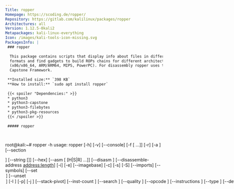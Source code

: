 ```yaml
---
Title: ropper
Homepage: https://scoding.de/ropper/
Repository: https://gitlab.com/kalilinux/packages/ropper
Architectures: all
Version: 1.12.5-0kali2
Metapackages: kali-linux-everything 
Icon: /images/kali-tools-icon-missing.svg
PackagesInfo: |
 ### ropper
 
  This package contains scripts that display info about files in different
  formats and find gadgets to build ROPs chains for different architectures
  (x86/x86_64, ARM/ARM64, MIPS, PowerPC). For disassembly ropper uses the
  Capstone Framework.
 
 **Installed size:** `398 KB`  
 **How to install:** `sudo apt install ropper`  
 
 {{< spoiler "Dependencies:" >}}
 * python3
 * python3-capstone 
 * python3-filebytes
 * python3-pkg-resources
 {{< /spoiler >}}
 
 ##### ropper
 
 
 ```
 root@kali:~# ropper -h
 usage: ropper [-h] [-v] [--console] [-f <file> [<file> ...]] [-r] [-a <arch>]
               [--section <section>] [--string [<string>]] [--hex]
               [--asm [<asm> [H|S|R] ...]] [--disasm <opcode>]
               [--disassemble-address <address:length>] [-i] [-e] [--imagebase]
               [-c] [-s] [-S] [--imports] [--symbols] [--set <option>]
               [--unset <option>] [-I <imagebase>] [-p] [-j <reg>]
               [--stack-pivot] [--inst-count <n bytes>] [--search <regex>]
               [--quality <quality>] [--opcode <opcode>]
               [--instructions <instructions>] [--type <type>] [--detailed]
               [--all] [--cfg-only] [--chain <generator>] [-b <badbytes>]
               [--nocolor] [--clear-cache] [--no-load] [--analyse <quality>]
               [--semantic constraint] [--count-of-findings <count of gadgets>]
               [--single]
 
 You can use ropper to display information about binary files in different file formats
     and you can search for gadgets to build rop chains for different architectures
 
 supported filetypes:
   ELF
   PE
   Mach-O
   Raw
 
 supported architectures:
   x86 [x86]
   x86_64 [x86_64]
   MIPS [MIPS, MIPS64]
   ARM/Thumb [ARM, ARMTHUMB]
   ARM64 [ARM64]
   PowerPC [PPC, PPC64]
   SPARC [SPARC64]
 
 available rop chain generators:
   execve (execve[=<cmd>], default /bin/sh) [Linux x86, x86_64]
   mprotect  (mprotect address=0xdeadbeef size=0x10000) [Linux x86, x86_64]
   virtualprotect (virtualprotect address=0xdeadbeef) [Windows x86]
 
 options:
   -h, --help            show this help message and exit
   -v, --version         Print version
   --console             Starts interactive commandline
   -f <file> [<file> ...], --file <file> [<file> ...]
                         The file to load
   -r, --raw             Loads the file as raw file
   -a <arch>, --arch <arch>
                         The architecture of the loaded file
   --section <section>   The data of the this section should be printed
   --string [<string>]   Looks for the string <string> in all data sections
   --hex                 Prints the selected sections in a hex format
   --asm [<asm> [H|S|R] ...]
                         A string to assemble and a format of the output
                         (H=HEX, S=STRING, R=RAW, default: H)
   --disasm <opcode>     Opcode to disassemble (e.g. ffe4, 89c8c3, ...)
   --disassemble-address <address:length>
                         Disassembles instruction at address <address>
                         (0x12345678:L3). The count of instructions to
                         disassemble can be specified (0x....:L...)
   -i, --info            Shows file header [ELF/PE/Mach-O]
   -e                    Shows EntryPoint
   --imagebase           Shows ImageBase [ELF/PE/Mach-O]
   -c, --dllcharacteristics
                         Shows DllCharacteristics [PE]
   -s, --sections        Shows file sections [ELF/PE/Mach-O]
   -S, --segments        Shows file segments [ELF/Mach-O]
   --imports             Shows imports [ELF/PE]
   --symbols             Shows symbols [ELF]
   --set <option>        Sets options. Available options: aslr nx
   --unset <option>      Unsets options. Available options: aslr nx
   -I <imagebase>        Uses this imagebase for gadgets
   -p, --ppr             Searches for 'pop reg; pop reg; ret' instructions
                         [only x86/x86_64]
   -j <reg>, --jmp <reg>
                         Searches for 'jmp reg' instructions (-j reg[,reg...])
                         [only x86/x86_64]
   --stack-pivot         Prints all stack pivot gadgets
   --inst-count <n bytes>
                         Specifies the max count of instructions in a gadget
                         (default: 6)
   --search <regex>      Searches for gadgets
   --quality <quality>   The quality for gadgets which are found by search (1 =
                         best)
   --opcode <opcode>     Searchs for opcodes (e.g. ffe4 or ffe? or ff??)
   --instructions <instructions>
                         Searchs for instructions (e.g. "jmp esp", "pop eax;
                         ret")
   --type <type>         Sets the type of gadgets [rop, jop, sys, all]
                         (default: all)
   --detailed            Prints gadgets more detailed
   --all                 Does not remove duplicate gadgets
   --cfg-only            Filters out gadgets which fail the Microsoft CFG
                         check. Only for PE files which are compiled with CFG
                         check enabled (check DllCharachteristics) [PE]
   --chain <generator>   Generates a ropchain [generator parameter=value[
                         parameter=value]]
   -b <badbytes>, --badbytes <badbytes>
                         Set bytes which should not contains in gadgets
   --nocolor             Disables colored output
   --clear-cache         Clears the cache
   --no-load             Don't load the gadgets automatically when start the
                         console (--console)
   --analyse <quality>   just used for the implementation of semantic search
   --semantic constraint
                         semantic search for gadgets
   --count-of-findings <count of gadgets>
                         Max count of gadgets which will be printed with
                         semantic search (0 = undefined, default: 5)
   --single              No multiple processes are used for gadget scanning
 
 example uses:
   [Generic]
   /usr/bin/ropper
   /usr/bin/ropper --file /bin/ls --console
 
   [Information]
   /usr/bin/ropper --file /bin/ls --info
   /usr/bin/ropper --file /bin/ls --imports
   /usr/bin/ropper --file /bin/ls --sections
   /usr/bin/ropper --file /bin/ls --segments
   /usr/bin/ropper --file /bin/ls --set nx
   /usr/bin/ropper --file /bin/ls --unset nx
   /usr/bin/ropper --file /bin/ls --inst-count 5
   /usr/bin/ropper --file /bin/ls --search "sub eax" --badbytes 000a0d
   /usr/bin/ropper --file /bin/ls --search "sub eax" --detail
   /usr/bin/ropper --file /bin/ls --filter "sub eax"
   /usr/bin/ropper --file /bin/ls --opcode ffe4
   /usr/bin/ropper --file /bin/ls --opcode ffe?
   /usr/bin/ropper --file /bin/ls --opcode ??e4
   /usr/bin/ropper --file /bin/ls --detailed
   /usr/bin/ropper --file /bin/ls --ppr --nocolor
   /usr/bin/ropper --file /bin/ls --jmp esp,eax
   /usr/bin/ropper --file /bin/ls --type jop
   /usr/bin/ropper --file /bin/ls --chain execve
   /usr/bin/ropper --file /bin/ls --chain "execve cmd=/bin/sh" --badbytes 000a0d
   /usr/bin/ropper --file /bin/ls --chain "mprotect address=0xbfdff000 size=0x21000"
   /usr/bin/ropper --file /bin/ls /lib/libc.so.6 --console
 
   [Assemble/Disassemble]
   /usr/bin/ropper --asm "jmp esp"
   /usr/bin/ropper --asm "mov eax, ecx; ret"
   /usr/bin/ropper --disasm ffe4
 
   [Search]
   /usr/bin/ropper --file /bin/ls --search <searchstring>
   ?		any character
   %		any string
 
   Example:
 
   /usr/bin/ropper --file /bin/ls --search "mov e?x"
   0x000067f1: mov edx, dword ptr [ebp + 0x14]; mov dword ptr [esp], edx; call eax
   0x00006d03: mov eax, esi; pop ebx; pop esi; pop edi; pop ebp; ret ;
   0x00006d6f: mov ebx, esi; mov esi, dword ptr [esp + 0x18]; add esp, 0x1c; ret ;
   0x000076f8: mov eax, dword ptr [eax]; mov byte ptr [eax + edx], 0; add esp, 0x18; pop ebx; ret ;
 
   /usr/bin/ropper --file /bin/ls --search "mov [%], edx"
   0x000067ed: mov dword ptr [esp + 4], edx; mov edx, dword ptr [ebp + 0x14]; mov dword ptr [esp], edx; call eax;
   0x00006f4e: mov dword ptr [ecx + 0x14], edx; add esp, 0x2c; pop ebx; pop esi; pop edi; pop ebp; ret ;
   0x000084b8: mov dword ptr [eax], edx; ret ;
   0x00008d9b: mov dword ptr [eax], edx; add esp, 0x18; pop ebx; ret ;
 
   /usr/bin/ropper --file /bin/ls --search "mov [%], edx" --quality 1
   0x000084b8: mov dword ptr [eax], edx; ret ;
   
 ```
 
 - - -
 
---
```

{{% hidden-comment "<!--Do not edit anything above this line-->" %}}

